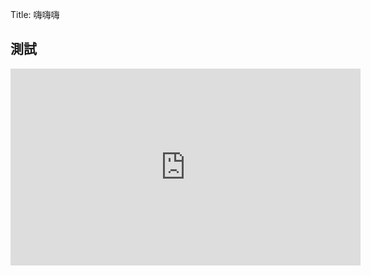 Title: 嗨嗨嗨

測試
-------




<iframe width="560" height="315" src="https://www.youtube.com/embed/iDcwbh-3zmI" frameborder="0" allow="accelerometer; autoplay; encrypted-media; gyroscope; picture-in-picture" allowfullscreen></iframe>